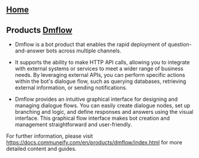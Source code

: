 ## [Home](https://docs.communeify.com)

## Products [Dmflow](products/dmflow/index.html)

* Dmflow is a bot product that enables the rapid deployment of question-and-answer bots across multiple channels. 

* It supports the ability to make HTTP API calls, allowing you to integrate with external systems or services to meet a wider range of business needs. By leveraging external APIs, you can perform specific actions within the bot's dialogue flow, such as querying databases, retrieving external information, or sending notifications.

* Dmflow provides an intuitive graphical interface for designing and managing dialogue flows. You can easily create dialogue nodes, set up branching and logic, and define responses and answers using the visual interface. This graphical flow interface makes bot creation and management straightforward and user-friendly.

For further information, please visit https://docs.communeify.com/en/products/dmflow/index.html for more detailed content and guides.